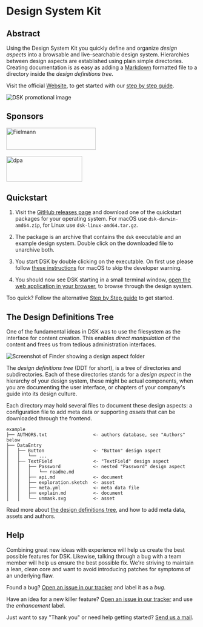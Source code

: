 # Design System Kit

## Abstract

Using the Design System Kit you quickly define and organize
_design aspects_ into a browsable and live-searchable design system.
Hierarchies between design aspects are established using plain
simple directories. Creating documentation is as easy as adding a
[Markdown](https://guides.github.com/features/mastering-markdown/) formatted
file to a directory inside the _design definitions tree_.

Visit the official [Website](https://rundsk.com), to get started with our [step by step guide](Getting-Started/Step-by-Step).

![DSK promotional image](https://rundsk.com/api/v2/tree/dsk_promo_list.jpg)

## Sponsors

<a href="https://fielmann.com">
  <img src="https://rundsk.com/api/v2/tree/fielmann_logo@2x.png" width="236" height="58" alt="Fielmann">
</a>

<br>
<br>

<a href="https://dpa.com">
  <img src="https://rundsk.com/api/v2/tree/dpa_logo@2x.png" width="200" height="67.5" alt="dpa">
</a>

## Quickstart

1. Visit the [GitHub releases page](https://github.com/rundsk/dsk/releases) and download one of the quickstart packages for your operating system. For macOS use `dsk-darwin-amd64.zip`, for Linux use `dsk-linux-amd64.tar.gz`. 

2. The package is an archive that contains the `dsk` executable and an example design system. Double click on the downloaded file to unarchive both. 

3. You start DSK by double clicking on the executable. On first use please follow [these instructions](https://support.apple.com/kb/PH25088) for macOS to skip the developer warning.

4. You should now see DSK starting in a small terminal window, [open the web application in your browser](http://localhost:8080), to browse through the design system.

Too quick? Follow the alternative [Step by Step guide](https://rundsk.com/tree/Getting-Started/Step-by-Step) to get started.

## The Design Definitions Tree

One of the fundamental ideas in DSK was to use the filesystem as the interface for content creation. This enables _direct manipulation_ of the content and frees us from tedious administration interfaces.

![Screenshot of Finder showing a design aspect folder](https://rundsk.com/api/v2/tree/The-Design-Definitions-Tree/Aspects/folder.jpg)

The _design definitions tree_ (DDT for short), is a tree of
directories and subdirectories. Each of these directories stands for
a _design aspect_ in the hierarchy of your design system, these might
be actual components, when you are documenting the user interface, or
chapters of your company's guide into its design culture.

Each directory may hold several files to document these design aspects: a
configuration file to add meta data or supporting _assets_ that can
be downloaded through the frontend.

```
example
├── AUTHORS.txt                 <- authors database, see "Authors" below
├── DataEntry
│   ├── Button                  <- "Button" design aspect
│   │   └── ...
│   ├── TextField               <- "TextField" design aspect
│   │   ├── Password            <- nested "Password" design aspect
│   │   │   └── readme.md
│   │   ├── api.md              <- document
│   │   ├── exploration.sketch  <- asset
│   │   ├── meta.yml            <- meta data file
│   │   ├── explain.md          <- document
│   │   └── unmask.svg          <- asset
```

Read more about [the design definitions tree](https://rundsk.com/tree/The-Design-Definitions-Tree), and how to add meta data, assets and authors.

## Help

Combining great new ideas with experience will help us create the best possible
features for DSK. Likewise, talking through a bug with a team member will help
us ensure the best possible fix. We're striving to maintain a lean, clean core
and want to avoid introducing patches for symptoms of an underlying flaw.

Found a bug? [Open an issue in our
tracker](https://github.com/rundsk/dsk/issues/new) and label it as a
_bug_.

Have an idea for a new killer feature? [Open an issue in our
tracker](https://github.com/rundsk/dsk/issues/new) and use the
_enhancement_ label.

Just want to say "Thank you" or need help getting started? [Send us a mail](mailto:thankyou@rundsk.com).
